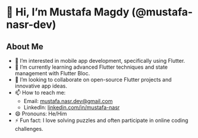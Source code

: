 # 👋 Hi, I’m Mustafa Magdy (@mustafa-nasr-dev)

## About Me
- 👀 I’m interested in mobile app development, specifically using Flutter.
- 🌱 I’m currently learning advanced Flutter techniques and state management with Flutter Bloc.
- 💞️ I’m looking to collaborate on open-source Flutter projects and innovative app ideas.
- 📫 How to reach me:
  - Email: [mustafa.nasr.dev@gmail.com](mailto:mustafa.nasr.dev@gmail.com)
  - LinkedIn: [linkedin.com/in/mustafa-nasr](https://www.linkedin.com/feed/)
- 😄 Pronouns: He/Him
- ⚡ Fun fact: I love solving puzzles and often participate in online coding challenges.
